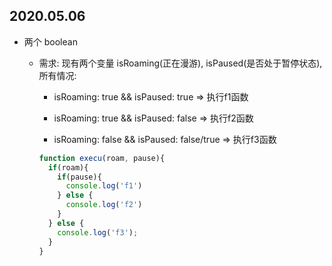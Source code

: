 ## 2020.05.06

- 两个 boolean 

    - 需求: 现有两个变量 isRoaming(正在漫游), isPaused(是否处于暂停状态), 所有情况:
    
        - isRoaming: true && isPaused: true => 执行f1函数
        
        - isRoaming: true && isPaused: false => 执行f2函数
        
        - isRoaming: false && isPaused: false/true => 执行f3函数
        
        ```javascript
        function execu(roam, pause){
          if(roam){
            if(pause){
              console.log('f1')
            } else {
              console.log('f2')
            }
          } else {
            console.log('f3');
          }
        }
        ```



